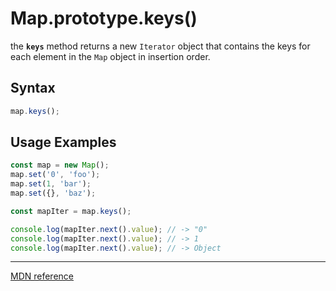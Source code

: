 # Map.prototype.keys()

the **`keys`** method returns a new `Iterator` object that contains the keys for each element in the `Map` object in insertion order.

## Syntax

```js
map.keys();
```

## Usage Examples

```js
const map = new Map();
map.set('0', 'foo');
map.set(1, 'bar');
map.set({}, 'baz');

const mapIter = map.keys();

console.log(mapIter.next().value); // -> "0"
console.log(mapIter.next().value); // -> 1
console.log(mapIter.next().value); // -> Object
```

---

[MDN reference](https://developer.mozilla.org/en-US/docs/Web/JavaScript/Reference/Global_Objects/Map/keys)
